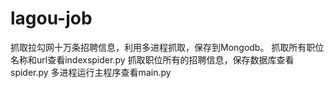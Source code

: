 # lagou-job
抓取拉勾网十万条招聘信息，利用多进程抓取，保存到Mongodb。
抓取所有职位名称和url查看indexspider.py
抓取职位所有的招聘信息，保存数据库查看spider.py
多进程运行主程序查看main.py
